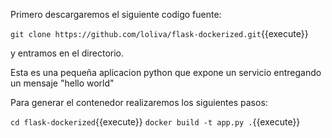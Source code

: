 Primero descargaremos el siguiente codigo fuente:

`git clone https://github.com/loliva/flask-dockerized.git`{{execute}}

y entramos en el directorio.

Esta es una pequeña aplicacion python que expone un servicio entregando un mensaje "hello world"

Para generar el contenedor realizaremos los siguientes pasos:

`cd flask-dockerized`{{execute}}
`docker build -t app.py .`{{execute}}
